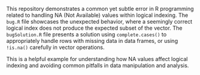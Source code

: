 This repository demonstrates a common yet subtle error in R programming related to handling NA (Not Available) values within logical indexing. The `bug.R` file showcases the unexpected behavior, where a seemingly correct logical index does not produce the expected subset of the vector.  The `bugSolution.R` file presents a solution using `complete.cases()` to appropriately handle rows with missing data in data frames, or using `!is.na()` carefully in vector operations.

This is a helpful example for understanding how NA values affect logical indexing and avoiding common pitfalls in data manipulation and analysis.
